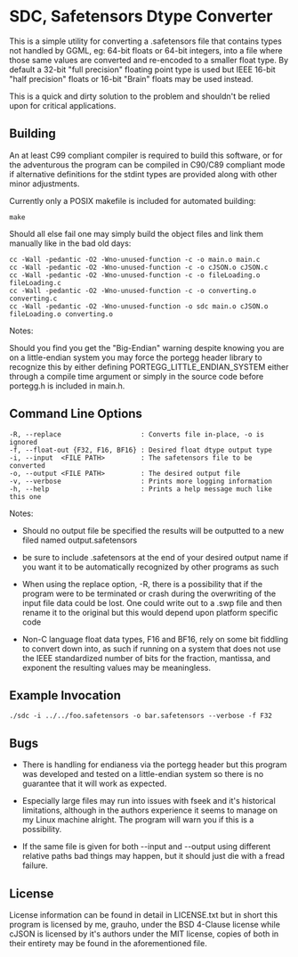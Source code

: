 # SDC, Safetensors Dtype Converter

This is a simple utility for converting a .safetensors file that contains
types not handled by GGML, eg: 64-bit floats or 64-bit integers, into a file
where those same values are converted and re-encoded to a smaller float type.
By default a 32-bit "full precision" floating point type is used but IEEE 
16-bit "half precision" floats or 16-bit "Brain" floats may be used instead.

This is a quick and dirty solution to the problem and shouldn't be relied upon
for critical applications.

## Building

An at least C99 compliant compiler is required to build this software, or for 
the adventurous the program can be compiled in C90/C89 compliant mode if 
alternative definitions for the stdint types are provided along with other
minor adjustments.

Currently only a POSIX makefile is included for automated building:

``` shell
make
```

Should all else fail one may simply build the object files and link them 
manually like in the bad old days:

``` shell
cc -Wall -pedantic -O2 -Wno-unused-function -c -o main.o main.c
cc -Wall -pedantic -O2 -Wno-unused-function -c -o cJSON.o cJSON.c
cc -Wall -pedantic -O2 -Wno-unused-function -c -o fileLoading.o fileLoading.c
cc -Wall -pedantic -O2 -Wno-unused-function -c -o converting.o converting.c
cc -Wall -pedantic -O2 -Wno-unused-function -o sdc main.o cJSON.o fileLoading.o converting.o
```

Notes:

Should you find you get the "Big-Endian" warning despite knowing you are on a
little-endian system you may force the portegg header library to recognize this
by either defining PORTEGG\_LITTLE\_ENDIAN\_SYSTEM either through a compile 
time argument or simply in the source code before portegg.h is included in 
main.h.

## Command Line Options

    -R, --replace                    : Converts file in-place, -o is ignored
    -f, --float-out {F32, F16, BF16} : Desired float dtype output type
    -i, --input  <FILE PATH>         : The safetensors file to be converted
    -o, --output <FILE PATH>         : The desired output file 
    -v, --verbose                    : Prints more logging information
    -h, --help                       : Prints a help message much like this one

Notes: 

* Should no output file be specified the results will be outputted to a new
filed named output.safetensors

* be sure to include .safetensors at the end of your desired output name
if you want it to be automatically recognized by other programs as such

* When using the replace option, -R, there is a possibility that if the 
program were to be terminated or crash during the overwriting of the input file 
data could be lost. One could write out to a .swp file and then rename it to 
the original but this would depend upon platform specific code

* Non-C language float data types, F16 and BF16, rely on some bit fiddling to 
convert down into, as such if running on a system that does not use the IEEE 
standardized number of bits for the fraction, mantissa, and exponent the 
resulting values may be meaningless. 

## Example Invocation

``` shell
./sdc -i ../../foo.safetensors -o bar.safetensors --verbose -f F32
```

## Bugs

* There is handling for endianess via the portegg header but this program was
developed and tested on a little-endian system so there is no guarantee that
it will work as expected.

* Especially large files may run into issues with fseek and it's historical
limitations, although in the authors experience it seems to manage on my 
Linux machine alright. The program will warn you if this is a possibility.

* If the same file is given for both --input and --output using different 
relative paths bad things may happen, but it should just die with a fread
failure.

## License

License information can be found in detail in LICENSE.txt but in short this
program is licensed by me, grauho, under the BSD 4-Clause license while cJSON 
is licensed by it's authors under the MIT license, copies of both in their 
entirety may be found in the aforementioned file.
